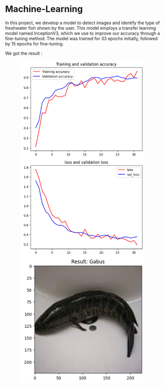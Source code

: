 # Machine-Learning

In this project, we develop a model to detect images and identify the type of freshwater fish shown by the user. This model employs a transfer learning model named InceptionV3, which we use to improve our accuracy through a fine-tuning method. The model was trained for 33 epochs initially, followed by 15 epochs for fine-tuning.

We got the result :
<p align="center">
  <img align="center" width="400" src="/Result/graph1.png" />
  <br/>
  <img align="center" width="400" src="/Result/graph2.png" />
  <br/>
  <img align="center" width="400" src="/Result/result.png" />
</p>
